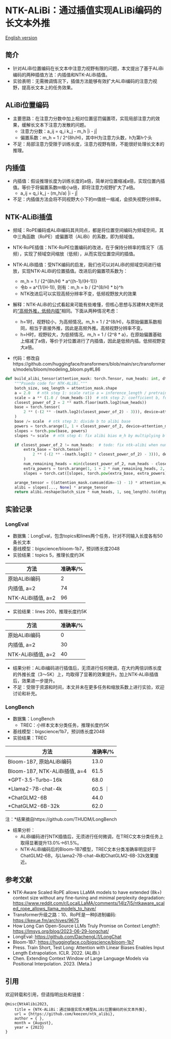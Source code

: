 # NTK-ALiBi：通过插值实现ALiBi编码的长文本外推

[English version](readme_en.md)

## 简介
- 针对ALiBi位置编码在长文本中注意力视野有限的问题，本文提出了基于ALiBi编码的两种插值方法：内插值和NTK-ALiBi插值。
- 实验表明：无需微调情况下，插值方法能够有效扩大ALiBi编码的注意力视野，提高长文本上的任务效果。


## ALiBi位置编码
- 主要思路：在注意力分数中加上相对位置惩罚偏置项，实现局部注意力的效果，缓解长文本下注意力发散的问题。
    - 注意力分数：a_ij = q_i k_j - m_h |i - j|
    - 偏置系数：m_h = 1 / 2^(8h/H)，其中H为注意力头数，h为第h个头
- 不足：局部注意力受限于训练长度，注意力视野有限，不能很好处理长文本的推理。


## 内插值
- 内插值：假设推理长度为训练长度的a倍，简单对位置缩减a倍，实现位置内插值。等价于将偏置系数m缩小a倍，即将注意力视野扩大了a倍。
    - a_ij = q_i k_j - (m_h/a) |i - j|
- 不足：内插值方法会将不同视野大小下的m值统一缩减，会损失视野分辨率。


## NTK-ALiBi插值
- 频域：RoPE编码或ALiBi编码其共同点，都是将位置空间编码为频域空间，其中三角函数（RoPE）或偏置项（ALiBi）的系数，即为频域值。
- NTK-RoPE插值：NTK-RoPE位置编码的改进，在于保持分辨率的情况下（高频），实现了频域空间缩放（低频），从而实现位置空间的插值。
- NTK-ALiBi插值：受NTK编码的启发，我们也可以对ALiBi的频域空间进行缩放，实现NTK-ALiBi的位置插值。改进后的偏置项系数为：
    - m_h = 1 / {2^(8h/H) * a^((h-1)/(H-1))}
    - 令b = a^(1/(H-1)), 则有：m_h = b / {2^(8/H) * b}^h
    - NTK改进后可以实现高频分辨率不变，低频视野放大的效果

- 解释：NTK-ALiBi的公式看起来可能有些难懂，但核心思想与苏建林大佬所说的[“高频外推，低频内插”](https://kexue.fm/archives/9675)相同。下面从两种情况考虑：
    - h=1时，视野较小，为高频情况。m_h = 1 / 2^(8/H)，与原始偏置系数相同，相当于直接外推，因此是高频外推。高频视野分辨率不变。
    - h=H时，视野较大，为低频情况。m_h = 1 / {2^8 * a}，在原始偏置基础上缩减了a倍，等价于对位置进行了内插值，因此是低频内插。低频视野变大a倍。

- 代码：修改自https://github.com/huggingface/transformers/blob/main/src/transformers/models/bloom/modeling_bloom.py#L86
```python
def build_alibi_tensor(attention_mask: torch.Tensor, num_heads: int, dtype: torch.dtype) -> torch.Tensor:
    """Psuedo code for NTK-ALiBi."""
    batch_size, seq_length = attention_mask.shape
    a = 2.0   # ntk step 1: scale ratio a = inference_length / pretraining_length
    scale = a ** (1.0 / (num_heads-1))  # ntk step 2: coefficient b, for computation convenience
    closest_power_of_2 = 2 ** math.floor(math.log2(num_heads))
    base = torch.tensor(
        2 ** (-(2 ** -(math.log2(closest_power_of_2) - 3))), device=attention_mask.device, dtype=torch.float32
    )
    base /= scale  # ntk step 3: divide b to alibi base
    powers = torch.arange(1, 1 + closest_power_of_2, device=attention_mask.device, dtype=torch.int32)
    slopes = torch.pow(base, powers)
    slopes *= scale  # ntk step 4: fix alibi bias m_h by multiplying b

    if closest_power_of_2 != num_heads:  # todo: fix ntk-alibi when num_heads is not power of 2
        extra_base = torch.tensor(
            2 ** (-(2 ** -(math.log2(2 * closest_power_of_2) - 3))), device=attention_mask.device, dtype=torch.float32
        )
        num_remaining_heads = min(closest_power_of_2, num_heads - closest_power_of_2)
        extra_powers = torch.arange(1, 1 + 2 * num_remaining_heads, 2, device=attention_mask.device, dtype=torch.int32)
        slopes = torch.cat([slopes, torch.pow(extra_base, extra_powers)], dim=0)

    arange_tensor = ((attention_mask.cumsum(dim=-1) - 1) * attention_mask)[:, None, :]
    alibi = slopes[..., None] * arange_tensor
    return alibi.reshape(batch_size * num_heads, 1, seq_length).to(dtype)
```


## 实验记录
### LongEval
- 数据集：LongEval，包含topics和lines两个任务，针对不同输入长度各有50条长文本
- 基线模型：bigscience/bloom-1b7，预训练长度2048
- 实验结果：topics 5，推理长度约3K

| 方法 |	准确率/% |
| ----- | ----- |
| 原始ALiBi编码 |	2 |
| 内插值, a=2 |	74 |
| NTK-ALiBi插值, a=2 |	96 |

- 实验结果：lines 200，推理长度约5K

| 方法 |	准确率/% |
| ----- | ----- |
|原始ALiBi编码|	0|
|内插值, a=2|	30|
|NTK-ALiBi插值, a=2|	40|

- 结果分析：ALiBi编码进行插值后，无须进行任何微调，在大约两倍训练长度的外推长度（3～5K）上，均取得了显著的效果提升。加上NTK-ALiBi插值后，效果进一步提升。
- 不足：受限于资源和时间，本文并未在更多任务和缩放系数上进行实验，欢迎讨论和补充。

### LongBench
- 数据集：LongBench
    - TREC：小样本文本分类任务，推理长度约5K
- 基线模型：bigscience/1b7，预训练长度2048
- 实验结果：TREC

| 方法 |	准确率/% |
| ----- | ----- |
| Bloom-1B7, 原始ALiBi编码	| 13.0 |
| Bloom-1B7, NTK-ALiBi插值, a=4 |	61.5 |
| \*GPT-3.5-Turbo-16k |	68.0 |
| \*Llama2-7B-chat-4k |	60.5 ｜
| \*ChatGLM2-6B |	44.0 |
| \*ChatGLM2-6B-32k |	62.0 |

注：*结果摘自https://github.com/THUDM/LongBench

- 结果分析：
    - ALiBi编码进行NTK插值后，无须进行任何微调，在TREC文本分类任务上取得显著提升13.0%->61.5%。
    - NTK-ALiBi编码后的Bloom-1B7模型，TREC文本分类准确率明显好于ChatGLM2-6B，与Llama2-7B-chat-4k和ChatGLM2-6B-32k效果接近。


## 参考文献
- NTK-Aware Scaled RoPE allows LLaMA models to have extended (8k+) context size without any fine-tuning and minimal perplexity degradation: https://www.reddit.com/r/LocalLLaMA/comments/14lz7j5/ntkaware_scaled_rope_allows_llama_models_to_have/
- Transformer升级之路：10、RoPE是一种β进制编码: https://kexue.fm/archives/9675
- How Long Can Open-Source LLMs Truly Promise on Context Length?: https://lmsys.org/blog/2023-06-29-longchat/
- LongEval: https://github.com/DachengLi1/LongChat
- Bloom-1B7: https://huggingface.co/bigscience/bloom-1b7
- Press. Train Short, Test Long: Attention with Linear Biases Enables Input Length Extrapolation. ICLR. 2022. (ALiBi.)
- Chen. Extending Context Window of Large Language Models via Positional Interpolation. 2023. (Meta.)


## 引用
欢迎转载和引用，但请指明出处和链接：
```
@misc{NtkAlibi2023,
    title = {NTK-ALiBi：通过插值实现大模型ALiBi位置编码的长文本外推},
    url = {https://github.com/keezen/ntk_alibi},
    author = { },
    month = {August},
    year = {2023}
}
```
